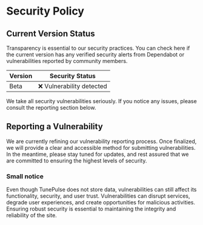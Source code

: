 # Security Policy

## Current Version Status

Transparency is essential to our security practices. You can check here if the current version has any verified security alerts from Dependabot or vulnerabilities reported by community members.

| Version | Security Status        |
| ------- | ---------------------- |
| Beta    | :x: Vulnerability detected |

We take all security vulnerabilities seriously. If you notice any issues, please consult the reporting section below.

## Reporting a Vulnerability

We are currently refining our vulnerability reporting process. Once finalized, we will provide a clear and accessible method for submitting vulnerabilities. In the meantime, please stay tuned for updates, and rest assured that we are committed to ensuring the highest levels of security.

### Small notice
Even though TunePulse does not store data, vulnerabilities can still affect its functionality, security, and user trust.
Vulnerabilities can disrupt services, degrade user experiences, and create opportunities for malicious activities. Ensuring robust security is essential to maintaining the integrity and reliability of the site.
